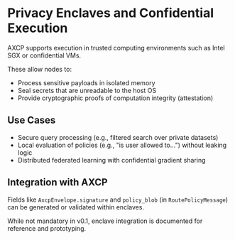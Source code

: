 # Privacy Enclaves and Confidential Execution

AXCP supports execution in trusted computing environments such as Intel SGX or confidential VMs.

These allow nodes to:
- Process sensitive payloads in isolated memory
- Seal secrets that are unreadable to the host OS
- Provide cryptographic proofs of computation integrity (attestation)

## Use Cases
- Secure query processing (e.g., filtered search over private datasets)
- Local evaluation of policies (e.g., "is user allowed to...") without leaking logic
- Distributed federated learning with confidential gradient sharing

## Integration with AXCP

Fields like `AxcpEnvelope.signature` and `policy_blob` (in `RoutePolicyMessage`) can be generated or validated within enclaves.

While not mandatory in v0.1, enclave integration is documented for reference and prototyping.
